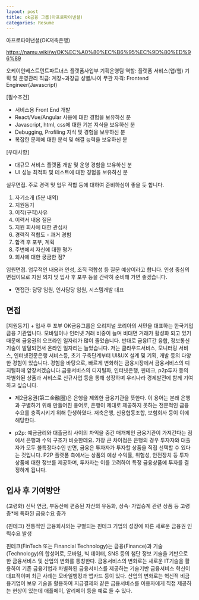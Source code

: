 ```yaml
---
layout: post
title: ok금융 그룹(아프로파이넨셜)
categories: Resume
---
```


아프로파이낸셜(OK저축은행)


https://namu.wiki/w/OK%EC%A0%80%EC%B6%95%EC%9D%80%ED%96%89


 
오케이인베스트먼트파트너스 플랫폼사업부 기획운영팀
역할: 플랫폼 서비스(앱/웹) 기획 및 운영관리
직급: 계장~과장급
성별/나이 무관
자격: Frontend Engineer(Javascript)

[필수조건]
- 서비스용 Front End 개발
- React/Vue/Angular 사용에 대한 경험을 보유하신 분
- Javascript, html, css에 대한 기본 지식을 보유하신 분
- Debugging, Profiling 지식 및 경험을 보유하신 분
- 복잡한 문제에 대한 분석 및 해결 능력을 보유하신 분

[우대사항]
- 대규모 서비스 플랫폼 개발 및 운영 경험을 보유하신 분
- UI 성능 최적화 및 테스트에 대한 경험을 보유하신 분


 
실무면접.
주로 경력 및 업무 적합 등에 대하여 준비하심이 좋을 듯 합니다.
1. 자기소개 (5분 내외)
2. 지원동기
3. 이직(구직)사유
4. 이력서 내용 질문
5. 지원 회사에 대한 관심사
6. 경력직 적합도 - 과거 경험
7. 합격 후 포부, 계획
8. 주변에서 자신에 대한 평가
9. 회사에 대한 궁금한 점?

임원면접.
업무적인 내용과 인성, 조직 적합성 등 질문 예상이라고 합니다. 인성 중심의 면접이므로 지원 의지 및 입사 후 포부 등을 간략히 준비해 가면 좋겠습니다. 
- 면접관: 담당 임원, 인사담당 임원, 시스템개발 대표

## 면접


[지원동기] + 입사 후 포부
OK금융그룹은 오리지널 코리아의 서민을 대표하는 한국기업 금융 기관입니다. 모바일이나 인터넷 거래 비중이 늘며 비대면 거래가 활성화 되고 있기때문에 금융권의 오프라인 일자리가 많이 줄었습니다. 반대로 금융IT간 융합, 정보통신기술이 발달되면서 온라인 일자리는 늘었습니다. 저는 클라우드서비스, 모니터링 서비스, 인터넷전문은행 서비스등, 초기 구축단계부터 UI&UX 설계 및 기획, 개발 등의 다양한 경험이 있습니다. 경험을 바탕으로, 빠르게 변화하는 금융시장에서 금융서비스의 디지털화에 앞장서겠습니다.금융서비스의 디지털화, 인터넷은행, 핀테크, p2p투자 등의 차별화된 상품과 서비스로 신규사업 등을 통해 성장하며 우리나라 경제발전에 함께 기여하고 싶습니다. 

* 제2금융권(第二金融圈)은 은행을 제외한 금융기관을 뜻한다. 이 용어는 본래 은행과 구별하기 위해 만들어진 용어로, 은행이 제대로 제공하지 못하는 전문적인 금융수요를 충족시키기 위해 탄생하였다. 저축은행, 신용협동조합, 보험회사 등이 이에 해당한다. 

* p2p: 예금금리와 대출금리 사이의 차익을 중간 매개체인 금융기관이 가져간다는 점에서 은행과 수익 구조가 비슷한데요. 가장 큰 차이점은 은행의 경우 투자자와 대출자가 모두 불특정다수인 반면, 금융은 투자자가 투자할 상품을 직접 선택할 수 있다는 것입니다. P2P 플랫폼 측에서는 상품의 예상 수익률, 위험성, 안전장치 등 투자상품에 대한 정보를 제공하며, 투자자는 이를 고려하여 특정 금융상품에 투자를 결정하게 됩니다.


## 입사 후 기여방안
(고령화) 신탁 연금, 부동산에 편중된 자산의 유동화, 상속·
가업승계 관련 상품 등 고령층*에 특화된 금융수요 증가

(핀테크) 전통적인 금융회사와는 구별되는 핀테크 기업의
성장에 따른 새로운 금융권 인력수요 발생

핀테크(FinTech 또는 Financial Technology)는 금융(Finance)과 기술(Technology)의 합성어로, 모바일, 빅 데이터, SNS 등의 첨단 정보 기술을 기반으로 한 금융서비스 및 산업의 변화를 통칭한다. 금융서비스의 변화로는 새로운 IT기술을 활용하여 기존 금융기법과 차별화된 금융서비스를 제공하는 기술기반 금융서비스 혁신이 대표적이며 최근 사례는 모바일뱅킹과 앱카드 등이 있다. 산업의 변화로는 혁신적 비금융기업이 보유 기술을 활용하여 지급결제와 같은 금융서비스를 이용자에게 직접 제공하는 현상이 있는데 애플페이, 알리페이 등을 예로 들 수 있다.
